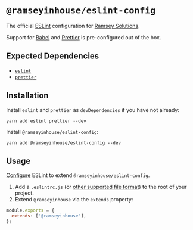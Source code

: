 # `@ramseyinhouse/eslint-config`

The official [ESLint](https://eslint.org/) configuration for [Ramsey Solutions](https://ramseyinhouse.com/).

Support for [Babel](https://www.npmjs.com/package/@babel/eslint-parser) and [Prettier](https://www.npmjs.com/package/prettier-eslint) is pre-configured out of the box.

## Expected Dependencies

- [`eslint`](https://www.npmjs.com/package/eslint)
- [`prettier`](https://www.npmjs.com/package/prettier)

## Installation

Install `eslint` and `prettier` as `devDependencies` if you have not already:

```
yarn add eslint prettier --dev
```

Install `@ramseyinhouse/eslint-config`:

```
yarn add @ramseyinhouse/eslint-config --dev
```

## Usage

[Configure](https://eslint.org/docs/user-guide/configuring/) ESLint to extend `@ramseyinhouse/eslint-config`.

1. Add a `.eslintrc.js` (or [other supported file format](https://eslint.org/docs/user-guide/configuring#configuration-file-formats)) to the root of your project.
2. Extend `@ramseyinhouse` via the `extends` property:

```js
module.exports = {
  extends: ['@ramseyinhouse'],
};
```
